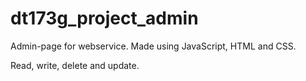 # dt173g_project_admin

Admin-page for webservice. Made using JavaScript, HTML and CSS. 

Read, write, delete and update. 
